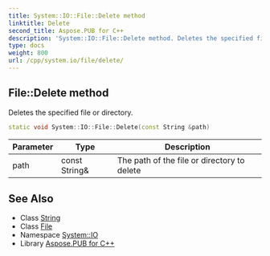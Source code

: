 ```yaml
---
title: System::IO::File::Delete method
linktitle: Delete
second_title: Aspose.PUB for C++
description: 'System::IO::File::Delete method. Deletes the specified file or directory in C++.'
type: docs
weight: 800
url: /cpp/system.io/file/delete/
---
```

## File::Delete method


Deletes the specified file or directory.

```cpp
static void System::IO::File::Delete(const String &path)
```


| Parameter | Type | Description |
| --- | --- | --- |
| path | const String\& | The path of the file or directory to delete |

## See Also

* Class [String](../../../system/string/)
* Class [File](../)
* Namespace [System::IO](../../)
* Library [Aspose.PUB for C++](../../../)
